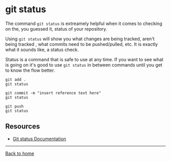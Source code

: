 # git status

The command `git status` is extreamely helpful when it comes to checking on the, you guessed it, status of your repository.

Using `git status` will show you what changes are being tracked, aren't being tracked , what commits need to be pushed/pulled, etc.
It is exactly what it sounds like, a status check.

Status is a command that is safe to use at any time.
If you want to see what is going on it's good to use `git status` in between commands until you get to know the flow better.

```
git add .
git status

git commit -m "insert reference text here"
git status

git push
git status
```

## Resources

- [Git status Documentation](https://git-scm.com/docs/git-status)

---

[Back to home](../readme.md)
